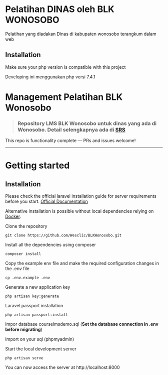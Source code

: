 
# Pelatihan DINAS oleh BLK WONOSOBO

Pelatihan yang diadakan Dinas di kabupaten wonosobo terangkum dalam web


## Installation

Make sure your php version is compatible with this project

Developing ini menggunakan php versi 7.4.1

    


# Management Pelatihan BLK Wonosobo


> ### Repository LMS BLK Wonosobo untuk dinas yang ada di Wonosobo. Detail selengkapnya ada di [SRS](https://github.com/gothinkster/realworld-example-apps)

This repo is functionality complete — PRs and issues welcome!

----------

# Getting started

## Installation

Please check the official laravel installation guide for server requirements before you start. [Official Documentation](https://drive.google.com/file/d/1HypbonZOn9Pf1tn4OP7mzdWISv_-BmCo/view?usp=sharing)

Alternative installation is possible without local dependencies relying on [Docker](#docker). 

Clone the repository

    git clone https://github.com/Wesclic/BLKWonosobo.git


Install all the dependencies using composer

    composer install

Copy the example env file and make the required configuration changes in the .env file

    cp .env.example .env

Generate a new application key

    php artisan key:generate

Laravel passport installation

    php artisan passport:install


Impor database courselmsdemo.sql (**Set the database connection in .env before migrating**)

Import on your sql (phpmyadmin)

Start the local development server

    php artisan serve

You can now access the server at http://localhost:8000

